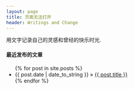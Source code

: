```yaml
---
layout: page
title: 页面无法打开
header: Writings and Change
---
```


用文字记录自己的灵感和曾经的快乐时光.


#### 最近发布的文章

<ul class="posts">
  {% for post in site.posts %}
    <li><span>{{ post.date | date_to_string }}</span> &raquo; <a href="{{ post.url }}">{{ post.title }}</a></li>
  {% endfor %}
</ul>